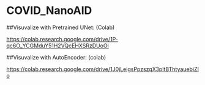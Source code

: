 # COVID_NanoAID

##Visuvalize with Pretrained UNet: (Colab) 

   https://colab.research.google.com/drive/1P-qc6O_YCGMduY51H2VQcEHXSRzDUoOl 
   
   

##Visuvalize with AutoEncoder: (colab) 

   https://colab.research.google.com/drive/1J0jLeigsPpzszqX3pltBThtyauebiZIo 
